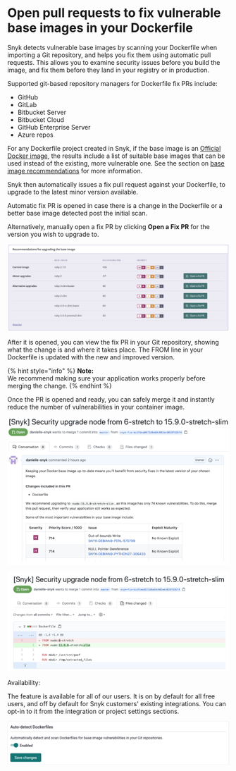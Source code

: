 # Open pull requests to fix vulnerable base images in your Dockerfile

Snyk detects vulnerable base images by scanning your Dockerfile when importing a Git repository, and helps you fix them using automatic pull requests. This allows you to examine security issues before you build the image, and fix them before they land in your registry or in production.

Supported git-based repository managers for Dockerfile fix PRs include:

* GitHub
* GitLab
* Bitbucket Server
* Bitbucket Cloud
* GitHub Enterprise Server
* Azure repos

For any Dockerfile project created in Snyk, if the base image is an [Official Docker image](https://docs.docker.com/docker-hub/official_images/), the results include a list of suitable base images that can be used instead of the existing, more vulnerable one. See the section on [base image recommendations](https://docs.snyk.io/snyk-container/getting-around-the-snyk-container-ui/analysis-and-remediation-for-your-images-from-the-snyk-app) for more information.

Snyk then automatically issues a fix pull request against your Dockerfile, to upgrade to the latest minor version available.

Automatic fix PR is opened in case there is a change in the Dockerfile or a better base image detected post the initial scan.

Alternatively, manually open a fix PR by clicking **Open a Fix PR** for the version you wish to upgrade to.

![](../../.gitbook/assets/mceclip0-6-.png)

After it is opened, you can view the fix PR in your Git repository, showing what the change is and where it takes place. The FROM line in your Dockerfile is updated with the new and improved version.

{% hint style="info" %}
**Note:**  
We recommend making sure your application works properly before merging the change.
{% endhint %}

Once the PR is opened and ready, you can safely merge it and instantly reduce the number of vulnerabilities in your container image.

![mceclip1.png](../../.gitbook/assets/mceclip1-1-.png)

![mceclip2.png](../../.gitbook/assets/mceclip2.png)

Availability:

The feature is available for all of our users. It is on by default for all free users, and off by default for Snyk customers' existing integrations. You can opt-in to it from the integration or project settings sections.

![](../../.gitbook/assets/auto-detect-dockerfiles.png)

